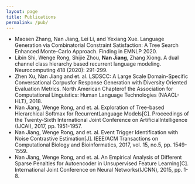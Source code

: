 ```yaml
---
layout: page
title: Publications
permalink: /pub/
---
```


- Maosen Zhang, Nan Jiang, Lei Li, and Yexiang Xue. Language Generation via Combinatorial Constraint Satisfaction: A Tree Search Enhanced Monte-Carlo Approach. Finding in EMNLP 2020.
- Libin Shi, Wenge Rong, Shijie Zhou, **Nan Jiang**, Zhang Xiong. A dual channel class hierarchy based recurrent language modeling. Neurocomputing 418 (2020): 291-299.
- Zhen Xu, Nan Jiang and et. al. LSDSCC: A Large Scale Domain-Specific Conversational Corpusfor Response Generation with Diversity Oriented Evaluation Metrics. North American Chapterof the Association for Computational Linguistics: Human Language Technologies (NAACL-HLT), 2018.
- Nan Jiang, Wenge Rong, and et. al. Exploration of Tree-based Hierarchical Softmax for RecurrentLanguage Models[C]. Proceedings of the Twenty-Sixth International Joint Conference on ArtificialIntelligence (IJCAI), 2017, pp. 1951-1957.
- Nan Jiang, Wenge Rong, and et. al. Event Trigger Identification with Noise Contrastive Estimation[J]. IEEE/ACM Transactions on Computational Biology and Bioinformatics, 2017, vol. 15, no.5, pp. 1549-1559.
- Nan Jiang, Wenge Rong, and et. al. An Empirical Analysis of Different Sparse Penalties for Autoencoder in Unsupervised Feature Learning[C]. International Joint Conference on Neural Networks(IJCNN), 2015, pp. 1-8.

